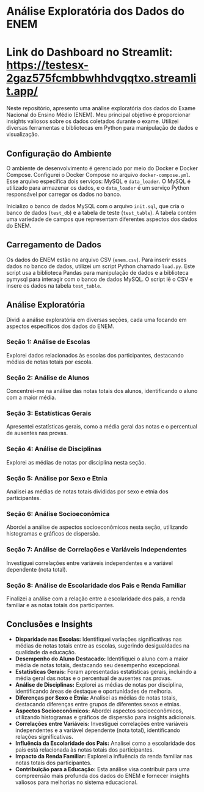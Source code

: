 # Análise Exploratória dos Dados do ENEM
# Link do Dashboard no Streamlit: https://testesx-2gaz575fcmbbwhhdvqqtxo.streamlit.app/


Neste repositório, apresento uma análise exploratória dos dados do Exame Nacional do Ensino Médio (ENEM). Meu principal objetivo é proporcionar insights valiosos sobre os dados coletados durante o exame. Utilizei diversas ferramentas e bibliotecas em Python para manipulação de dados e visualização.

## Configuração do Ambiente

O ambiente de desenvolvimento é gerenciado por meio do Docker e Docker Compose. Configurei o Docker Compose no arquivo `docker-compose.yml`. Esse arquivo especifica dois serviços: MySQL e `data_loader`. O MySQL é utilizado para armazenar os dados, e o `data_loader` é um serviço Python responsável por carregar os dados no banco.

Inicializo o banco de dados MySQL com o arquivo `init.sql`, que cria o banco de dados (`test_db`) e a tabela de teste (`test_table`). A tabela contém uma variedade de campos que representam diferentes aspectos dos dados do ENEM.

## Carregamento de Dados

Os dados do ENEM estão no arquivo CSV (`enem.csv`). Para inserir esses dados no banco de dados, utilizei um script Python chamado `load.py`. Este script usa a biblioteca Pandas para manipulação de dados e a biblioteca pymysql para interagir com o banco de dados MySQL. O script lê o CSV e insere os dados na tabela `test_table`.

## Análise Exploratória

Dividi a análise exploratória em diversas seções, cada uma focando em aspectos específicos dos dados do ENEM.

### Seção 1: Análise de Escolas

Explorei dados relacionados às escolas dos participantes, destacando médias de notas totais por escola.

### Seção 2: Análise de Alunos

Concentrei-me na análise das notas totais dos alunos, identificando o aluno com a maior média.

### Seção 3: Estatísticas Gerais

Apresentei estatísticas gerais, como a média geral das notas e o percentual de ausentes nas provas.

### Seção 4: Análise de Disciplinas

Explorei as médias de notas por disciplina nesta seção.

### Seção 5: Análise por Sexo e Etnia

Analisei as médias de notas totais divididas por sexo e etnia dos participantes.

### Seção 6: Análise Socioeconômica

Abordei a análise de aspectos socioeconômicos nesta seção, utilizando histogramas e gráficos de dispersão.

### Seção 7: Análise de Correlações e Variáveis Independentes

Investiguei correlações entre variáveis independentes e a variável dependente (nota total).

### Seção 8: Análise de Escolaridade dos Pais e Renda Familiar

Finalizei a análise com a relação entre a escolaridade dos pais, a renda familiar e as notas totais dos participantes.

## Conclusões e Insights

- **Disparidade nas Escolas:** Identifiquei variações significativas nas médias de notas totais entre as escolas, sugerindo desigualdades na qualidade da educação.
- **Desempenho do Aluno Destacado:** Identifiquei o aluno com a maior média de notas totais, destacando seu desempenho excepcional.
- **Estatísticas Gerais:** Foram apresentadas estatísticas gerais, incluindo a média geral das notas e o percentual de ausentes nas provas.
- **Análise de Disciplinas:** Explorei as médias de notas por disciplina, identificando áreas de destaque e oportunidades de melhoria.
- **Diferenças por Sexo e Etnia:** Analisei as médias de notas totais, destacando diferenças entre grupos de diferentes sexos e etnias.
- **Aspectos Socioeconômicos:** Abordei aspectos socioeconômicos, utilizando histogramas e gráficos de dispersão para insights adicionais.
- **Correlações entre Variáveis:** Investiguei correlações entre variáveis independentes e a variável dependente (nota total), identificando relações significativas.
- **Influência da Escolaridade dos Pais:** Analisei como a escolaridade dos pais está relacionada às notas totais dos participantes.
- **Impacto da Renda Familiar:** Explorei a influência da renda familiar nas notas totais dos participantes.
- **Contribuição para a Educação:** Esta análise visa contribuir para uma compreensão mais profunda dos dados do ENEM e fornecer insights valiosos para melhorias no sistema educacional.

